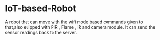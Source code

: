 # IoT-based-Robot

A robot that can move with the wifi mode based commands given to that,also euipped with PIR , Flame , IR and camera module. It can send the sensor readings back to the server.
